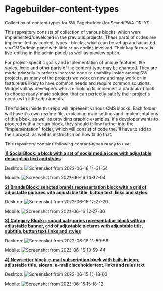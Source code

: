 # Pagebuilder-content-types
Collection of content-types for SW Pagebuilder (for ScandiPWA ONLY!)

This repository consists of collection of various blocks, which were implemented/developed in the previous projects. These parts of codes are implemented as content-types - blocks, which can be set up and adjusted via CMS admin panel with little or no coding involved. Their key feature is live-editing in the admin panel, as well as preview option.

For project-specific goals and implementation of unique features, the styles, logic and other parts of the content-type may be changed. They are made primarily in order to increase code re-usability inside among SW projects, as many of the projects we work on now and may work on in feature are likely to have common needs and require common solutions. Widgets allow developers who are looking to implement a particular block to choose ready-made solution, that can perfectly satisfy their project's needs with little adjustments.

The folders inside this repo will represent various CMS blocks. Each folder will have it's own readme file, explaining main settings and implementations of this block, as well as providing graphic examples. If a developer wants to proceed with a certain block, they should follow further into the "Implementation" folder, which will consist of code they'll have to add to their project, as well as instruction on how to do that.

This repository contains following content-types ready to use:

<a href="https://github.com/danyloherasymovscandiweb/Pagebuilder-widgets/tree/master/Content-Types/Social%20Block/Implementation"><b>1) Social Block: a block with a set of social media icons with adjustable description text and styles</b></a>

  Desktop: 
  ![Screenshot from 2022-06-16 14-31-54](https://user-images.githubusercontent.com/102791059/179741658-ada12440-6a34-4307-a593-1b6bf0711b20.png)

  Mobile:
  ![Screenshot from 2022-06-16 14-32-04](https://user-images.githubusercontent.com/102791059/179741661-53f44e5b-1c6d-45bd-81a2-3e7c142516a0.png)


<a href="https://github.com/danyloherasymovscandiweb/Pagebuilder-widgets/tree/master/Content-Types/Brands%20Block/Implementation"><b>2) Brands Block: selected brands representation block with a grid of adjustable pictures with adjustable title, button text, links and styles</b></a>

  Desktop:
  ![Screenshot from 2022-06-16 12-27-20](https://user-images.githubusercontent.com/102791059/179740676-c8f4703c-bbc7-4b90-a5df-33fa4284edc1.png)

  Mobile:
  ![Screenshot from 2022-06-16 12-27-30](https://user-images.githubusercontent.com/102791059/179740682-22123a38-167a-4604-8088-0020a7d01be5.png)

<a href="https://github.com/danyloherasymovscandiweb/Pagebuilder-widgets/tree/master/Content-Types/Category%20Block/Implementation"><b>3) Category Block: product categories representation block with an adjustable banner, grid of adjustable pictures with adjustable title, subtitle, button text, links and styles</b></a>

  Desktop:
  ![Screenshot from 2022-06-16 13-59-58](https://user-images.githubusercontent.com/102791059/179740979-9ea7289e-2508-4147-9b17-8f8a8a261369.png)

  Mobile:
  ![Screenshot from 2022-06-16 13-59-44](https://user-images.githubusercontent.com/102791059/179740976-dfb48c19-c0d0-4895-8d9e-db62c133a99c.png)

<a href="https://github.com/danyloherasymovscandiweb/Pagebuilder-widgets/tree/master/Content-Types/Newsletter%20Block/Implementation"><b>4) Newsletter block: e-mail subscription block with built-in icon, adjustable title, slogan, e-mail placeholder text, links and rules text </b></a>

  Desktop:
  ![Screenshot from 2022-06-15 15-18-03](https://user-images.githubusercontent.com/102791059/179740289-42d0ac0a-35af-4062-82c7-45597b09737c.png)

  Mobile:
  ![Screenshot from 2022-06-15 15-18-12](https://user-images.githubusercontent.com/102791059/179740290-51c2f983-3878-40e5-9cbb-b3f64635323e.png)
